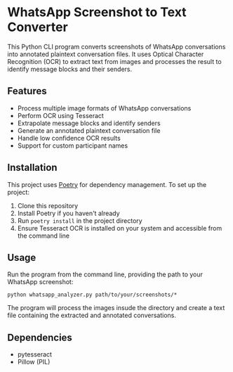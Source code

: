 # WhatsApp Screenshot to Text Converter

This Python CLI program converts screenshots of WhatsApp conversations into annotated plaintext conversation files. It uses Optical Character Recognition (OCR) to extract text from images and processes the result to identify message blocks and their senders.

## Features

- Process multiple image formats of WhatsApp conversations
- Perform OCR using Tesseract
- Extrapolate message blocks and identify senders
- Generate an annotated plaintext conversation file
- Handle low confidence OCR results
- Support for custom participant names

## Installation

This project uses [Poetry](https://python-poetry.org/) for dependency management. To set up the project:

1. Clone this repository
2. Install Poetry if you haven't already
3. Run `poetry install` in the project directory
4. Ensure Tesseract OCR is installed on your system and accessible from the command line

## Usage

Run the program from the command line, providing the path to your WhatsApp screenshot:

```
python whatsapp_analyzer.py path/to/your/screenshots/*
```

The program will process the images insude the directory and create a text file containing the extracted and annotated conversations.

## Dependencies

- pytesseract
- Pillow (PIL)
